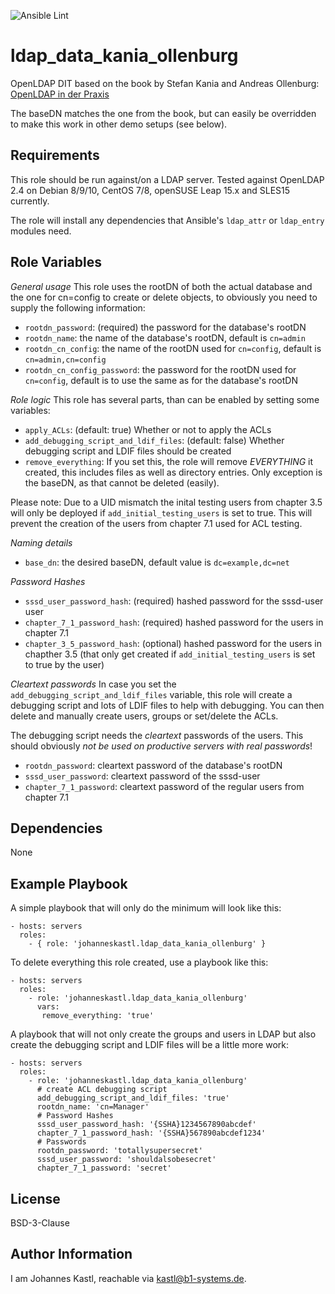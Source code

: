![Ansible Lint](https://github.com/johanneskastl/ansible-role-ldap_data_kania_ollenburg/workflows/Ansible%20Lint/badge.svg)

ldap_data_kania_ollenburg
=========

OpenLDAP DIT based on the book by Stefan Kania and Andreas Ollenburg:
[OpenLDAP in der Praxis](https://www.hanser-kundencenter.de/fachbuch/artikel/9783446463875)

The baseDN matches the one from the book, but can easily be overridden to make this work in other demo setups (see below).

Requirements
------------

This role should be run against/on a LDAP server. Tested against OpenLDAP 2.4 on Debian 8/9/10, CentOS 7/8, openSUSE Leap 15.x and SLES15 currently.

The role will install any dependencies that Ansible's `ldap_attr` or `ldap_entry` modules need.

Role Variables
--------------

*General usage*
This role uses the rootDN of both the actual database and the one for cn=config to create or delete objects, to obviously you need to supply the following information:

- `rootdn_password`: (required) the password for the database's rootDN
- `rootdn_name`: the name of the database's rootDN, default is `cn=admin`
- `rootdn_cn_config`: the name of the rootDN used for `cn=config`, default is `cn=admin,cn=config`
- `rootdn_cn_config_password`: the password for the rootDN used for `cn=config`, default is to use the same as for the database's rootDN

*Role logic*
This role has several parts, than can be enabled by setting some variables:
- `apply_ACLs`: (default: true) Whether or not to apply the ACLs
- `add_debugging_script_and_ldif_files`: (default: false) Whether debugging script and LDIF files should be created
- `remove_everything`: If you set this, the role will remove *EVERYTHING* it created, this includes files as well as directory entries. Only exception is the baseDN, as that cannot be deleted (easily).

Please note:
Due to a UID mismatch the inital testing users from chapter 3.5 will only be deployed if `add_initial_testing_users` is set to true. This will prevent the creation of the users from chapter 7.1 used for ACL testing.

*Naming details*

- `base_dn`: the desired baseDN, default value is `dc=example,dc=net`

*Password Hashes*
- `sssd_user_password_hash`: (required) hashed password for the sssd-user user
- `chapter_7_1_password_hash`: (required) hashed password for the users in chapter 7.1
- `chapter_3_5_password_hash`: (optional) hashed password for the users in chapther 3.5 (that only get created if `add_initial_testing_users` is set to true by the user)

*Cleartext passwords*
In case you set the `add_debugging_script_and_ldif_files` variable, this role will create a debugging script and lots of LDIF files to help with debugging. You can then delete and manually create users, groups or set/delete the ACLs.

The debugging script needs the *cleartext* passwords of the users. This should obviously *not be used on productive servers with real passwords*!

- `rootdn_password`: cleartext password of the database's rootDN
- `sssd_user_password`: cleartext password of the sssd-user
- `chapter_7_1_password`: cleartext password of the regular users from chapter 7.1

Dependencies
------------

None

Example Playbook
----------------

A simple playbook that will only do the minimum will look like this:
```
- hosts: servers
  roles:
    - { role: 'johanneskastl.ldap_data_kania_ollenburg' }
```

To delete everything this role created, use a playbook like this:
```
- hosts: servers
  roles:
    - role: 'johanneskastl.ldap_data_kania_ollenburg'
      vars:
       remove_everything: 'true'
```

A playbook that will not only create the groups and users in LDAP but also create the debugging script and LDIF files will be a little more work:
```
- hosts: servers
  roles:
    - role: 'johanneskastl.ldap_data_kania_ollenburg'
      # create ACL debugging script
      add_debugging_script_and_ldif_files: 'true'
      rootdn_name: 'cn=Manager'
      # Password Hashes
      sssd_user_password_hash: '{SSHA}1234567890abcdef'
      chapter_7_1_password_hash: '{SSHA}567890abcdef1234'
      # Passwords
      rootdn_password: 'totallysupersecret'
      sssd_user_password: 'shouldalsobesecret'
      chapter_7_1_password: 'secret'
```

License
-------

BSD-3-Clause

Author Information
------------------

I am Johannes Kastl, reachable via kastl@b1-systems.de.
